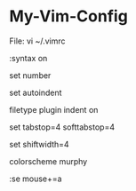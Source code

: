 # My-Vim-Config

File: vi ~/.vimrc

:syntax on

set number

set autoindent

filetype plugin indent on

set tabstop=4 softtabstop=4

set shiftwidth=4

colorscheme murphy

:se mouse+=a

